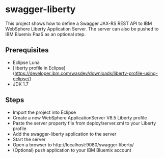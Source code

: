 # swagger-liberty


This project shows how to define a Swagger JAX-RS REST API to IBM WebSphere Liberty Application Server. The server can also be pushed to IBM Bluemix PaaS as an optional step.

## Prerequisites

- Eclipse Luna
- [liberty profile in Eclipse] (https://developer.ibm.com/wasdev/downloads/liberty-profile-using-eclipse/)
- JDK 1.7
 
## Steps

- Import the project into Eclipse
- Create a new WebSphere ApplicationServer V8.5 Liberty profile
- Paste the server property file from deploy/server.xml to your Liberty profile
- Add the swagger-liberty application to the server
- Start the server
- Open a browser to http://localhost:9080/swagger-liberty/
- (Optional) push application to your IBM Bluemix account
 